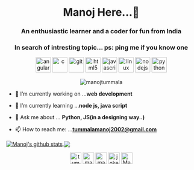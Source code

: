 <h1 align="center">Manoj Here...👋</h1>
<h3 align="center">An enthusiastic learner and a coder for fun from India</h3>
<h3 align="center">In search of intresting topic... ps: ping me if you know one</h3>

<p align="center"><img src="https://devicons.github.io/devicon/devicon.git/icons/angularjs/angularjs-original.svg" alt="angularjs" width="40" height="40"/> 
<img src="https://devicons.github.io/devicon/devicon.git/icons/c/c-original.svg" alt="c" width="40" height="40"/> 
<img src="https://www.vectorlogo.zone/logos/git-scm/git-scm-icon.svg" alt="git" width="40" height="40"/> 
<img src="https://devicons.github.io/devicon/devicon.git/icons/html5/html5-original-wordmark.svg" alt="html5" width="40" height="40"/> 
<img src="https://devicons.github.io/devicon/devicon.git/icons/javascript/javascript-original.svg" alt="javascript" width="40" height="40"/> 
<img src="https://devicons.github.io/devicon/devicon.git/icons/linux/linux-original.svg" alt="linux" width="40" height="40"/> 
<img src="https://devicons.github.io/devicon/devicon.git/icons/nodejs/nodejs-original-wordmark.svg" alt="nodejs" width="40" height="40"/> 
<img src="https://devicons.github.io/devicon/devicon.git/icons/python/python-original.svg" alt="python" width="40" height="40"/><!-- 
<img src="https://devicons.github.io/devicon/devicon.git/icons/bootstrap/bootstrap-plain.svg" alt="bootstrap" width="40" height="40"/> 
<img src="https://devicons.github.io/devicon/devicon.git/icons/express/express-original-wordmark.svg" alt="express" width="40" height="40"/> 
<img src="https://www.vectorlogo.zone/logos/firebase/firebase-icon.svg" alt="firebase" width="40" height="40"/> 
<img src="https://devicons.github.io/devicon/devicon.git/icons/css3/css3-original-wordmark.svg" alt="css3" width="40" height="40"/>
<img src="https://devicons.github.io/devicon/devicon.git/icons/mysql/mysql-original-wordmark.svg" alt="mysql" width="40" height="40"/> 
<img src="https://devicons.github.io/devicon/devicon.git/icons/mongodb/mongodb-original-wordmark.svg" alt="mongodb" width="40" height="40"/>
<img src="https://devicons.github.io/devicon/devicon.git/icons/react/react-original-wordmark.svg" alt="react" width="40" height="40"/>-->
  
<p align="center"> <img src="https://komarev.com/ghpvc/?username=manojtummala" alt="manojtummala" /> </p>

- 🔭 I’m currently working on ...**web development**

- 🌱 I’m currently learning ...**node js, java script**

- 💬 Ask me about ... **Python, JS(in a designing way..)**

- 📫 How to reach me: ...**tummalamanoj2002@gmail.com**
<!--
- 🤔 I’m looking for help with ...

- ⚡ Fun fact: ...

-->
<a href="https://github.com/manojtummala/github-readme-stats">
  <img align="center" src="https://github-readme-stats.vercel.app/api?username=manojtummala&show_icons=true&include_all_commits=true&theme=radical" alt="Manoj's github stats" />
</a>
<a href="https://github.com/manojtummala/github-readme-stats">
  <img align="center" src="https://github-readme-stats.vercel.app/api/top-langs/?username=manojtummala&layout=compact&theme=radical" />
</a>
<p align="center"> 
<a href="https://linkedin.com/in/tummala-manoj-5256441b9" target="blank"><img align="center" src="https://cdn.jsdelivr.net/npm/simple-icons@3.0.1/icons/linkedin.svg" alt="tummala-manoj-5256441b9" height="30" width="30" /></a>
<a href="https://instagram.com/manoj_51212" target="blank"><img align="center" src="https://cdn.jsdelivr.net/npm/simple-icons@3.0.1/icons/instagram.svg" alt="manoj_51212" height="30" width="30" /></a>
<a href="https://gitlab.com/manojtummala" target="blank"><img align="center" src="https://cdn.jsdelivr.net/npm/simple-icons@3.0.1/icons/gitlab.svg" alt="manojtummala" height="30" width="30" /></a> 
<a href="https://fb.com/joke.danger.982" target="blank"><img align="center" src="https://cdn.jsdelivr.net/npm/simple-icons@3.0.1/icons/facebook.svg" alt="joke.danger.982" height="30" width="30" /></a>
<a href="https://www.reddit.com/user/Manoj_Tummala" target="blank"><img align="center" src="https://cdn.jsdelivr.net/npm/simple-icons@3.0.1/icons/reddit.svg" alt="Manoj_Tummala" height="30" width="30" /></a>

</p>
